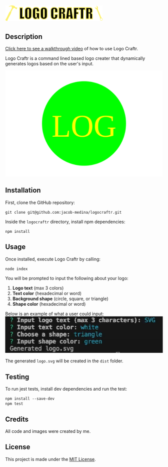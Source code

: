 # ![Logo Craftr logo](./images/logo-small.png)

## Description
[Click here to see a walkthrough video](https://drive.google.com/file/d/16In-Wof--U93DDmGmEMq0XrsGy1xuW6S/view?usp=sharing) of how to use Logo Craftr.

Logo Craftr is a command lined based logo creater that dynamically generates logos based on the user's input.

![Example Logo](./dist/logo.svg)


## Installation
First, clone the GitHub repository:

    git clone git@github.com:jacob-medina/logocraftr.git

Inside the `logocraftr` directory, install npm dependencies:

    npm install


## Usage

Once installed, execute Logo Craftr by calling:

    node index

You will be prompted to input the following about your logo:
1. **Logo text** (max 3 colors)
2. **Text color** (hexadecimal or word)
3. **Background shape** (circle, square, or triangle)
4. **Shape color** (hexadecimal or word)

Below is an example of what a user could input:
![Example Input](./images/cli-example.png)

The generated `logo.svg` will be created in the `dist` folder.


## Testing

To run jest tests, install dev dependencies and run the test:

    npm install --save-dev
    npm test


## Credits
All code and images were created by me.


## License
This project is made under the [MIT License](./LICENSE).